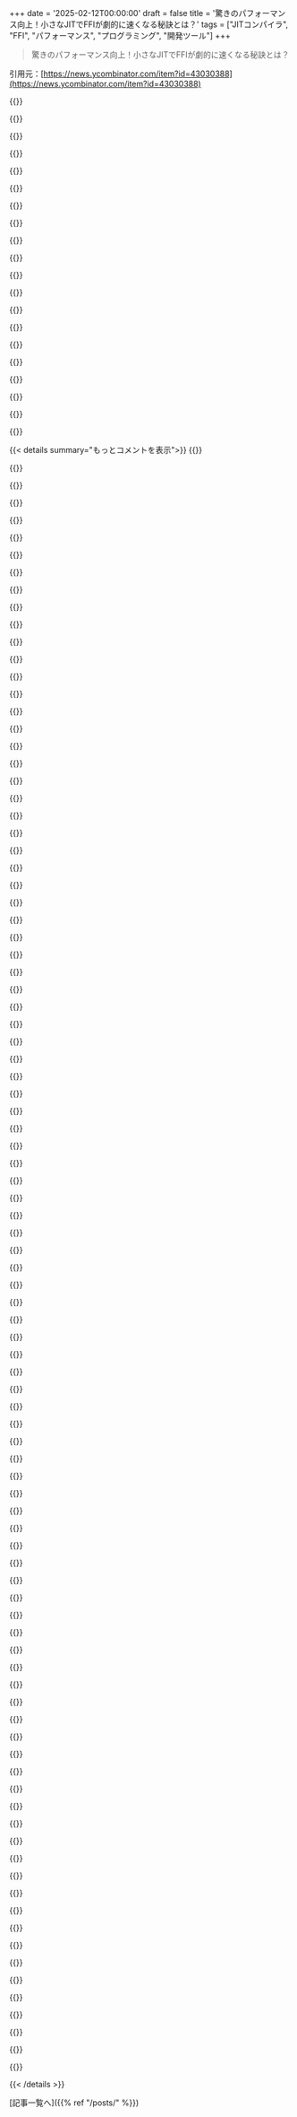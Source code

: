 +++
date = '2025-02-12T00:00:00'
draft = false
title = '驚きのパフォーマンス向上！小さなJITでFFIが劇的に速くなる秘訣とは？'
tags = ["JITコンパイラ", "FFI", "パフォーマンス", "プログラミング", "開発ツール"]
+++

> 驚きのパフォーマンス向上！小さなJITでFFIが劇的に速くなる秘訣とは？

引用元：[https://news.ycombinator.com/item?id=43030388](https://news.ycombinator.com/item?id=43030388)

{{<matomeQuote body="Javaの制約ソルバー(Timefold)とCPythonを使ったFFIの経験から言うと、FFIのパフォーマンス問題はプロキシの使用にあることが多いね。JNIや新しいフォーリンインターフェースを使った直接FFI呼び出しは速いし、Javaメソッドを直接呼ぶのとほぼ同じ速度。ただ、CPythonとJavaのガベージコレクタは仲が悪いから、共存させるのは難しいよ。プロキシ(JPypeやGraalPy)を使うと余計なオーバーヘッドがかかるし、CPythonオブジェクトをJavaに渡すとプロキシが生成され、逆にそれをCPythonに渡すとまたプロキシが生まれるんだ。結果、JPypeのプロキシはFFIで直接呼ぶより1402%遅く、GraalPyのは453%遅いよ。結局、CPythonのバイトコードをJavaのバイトコードに翻訳して、CPythonのクラスに対応するJavaデータ構造を生成するようにしたら、プロキシを使うより100倍速くなった。でも、CPythonのバイトコードは不安定でドキュメントもひどいから、翻訳するのはおすすめできない。詳しくはブログを見てね。" userName="cchianel" createdAt="2025-02-13T05:51:51" color="#38d3d3">}}

{{<matomeQuote body="Goのcgoについての話もあるから見てみて。CとGoではリソースのやり取りに合意が必要で、Cコードは一つのスレッドで動くことを前提にしてたり、マルチスレッド環境には対応してなかったりする。CはGoの呼び出し規約や拡張スタックについて知らず、Cコードを呼ぶ際にはゴルーチンスタックの詳細を記録してCスタックに切り替える必要がある。どの言語でバインディングやCコードのラッピングをしても、Cの世界の中で生きているということだ。" userName="ignoramous" createdAt="2025-02-13T14:21:30" color="#785bff">}}

{{<matomeQuote body="FFIの話を聞く限り、PythonやJavaとCを接続するのはかなり良い感じなんだね。小さなCブリッジでつなぐのは一般的な解決策なんじゃないかな？" userName="LinXitoW" createdAt="2025-02-13T08:39:51" color="">}}

{{<matomeQuote body="JNIや新しい外国FFIはCPythonのC APIを使って通信するけど、主な問題はガベージコレクタをうまく働かせること。Javaのソルバーはスコア計算のためにユーザー定義関数を何度も呼び出すんだけど、その結果、Java側はCPython側に参照がないオペークなPythonポインタを保持しなきゃならないし、CPython側はJavaの一部オブジェクトのプロキシを生成しなきゃいけない。解決策の計算は長時間かかるから、メモリを解放しないとすぐにメモリ不足になる。Java側でメモリ解放するにはオペークなPythonポインタを持つアリーナを閉じなきゃいけないんだけど、アリーナが閉じられるとメモリがゼロクリアされちゃうため、CPythonがまだガベージコレクションしていないポインタがあると、次のサイクルでセグメンテーションフォルトが発生する可能性があるよ。JPypeはこのガベージコレクタをリンクさせるためにダークマジックを使うけど、Java関数の中でCPython関数を呼ぶ際にはパフォーマンスの問題が生じる。GraalPyも同様に、PythonがJavaコードを呼び、さらにPythonコードを呼ぶ場合にパフォーマンス問題がある。" userName="cchianel" createdAt="2025-02-13T13:21:19" color="#ff33a1">}}

{{<matomeQuote body="IPCメソッドはこうしたケースにどう適合するんだろう？キューやファイル、HTTPでの会話はどうかな？" userName="high_na_euv" createdAt="2025-02-13T13:12:45" color="">}}

{{<matomeQuote body="実は、フォーリンAPIのプロトタイプを構築する際にIPCメソッドが使われたよ。JPypeを使わない場合、JVMを別プロセスとして起動しなきゃならないから。APIレベルでIPCメソッドが使われ、JVMが自身のCPythonインタプリタを起動して、CPythonとJavaが’cloudpickle’で互いに関数やオブジェクトを送信していたんだ。内部呼び出し全てにIPCを使うのは、かなりのオーバーヘッドが出る可能性があるけど、プロトタイピングする価値はあるかも。" userName="cchianel" createdAt="2025-02-13T13:36:33" color="#785bff">}}

{{<matomeQuote body="Rails At Scaleとbyrootのブログを見ていると、Rubyの内部やパフォーマンスの深い議論に興味があるには素晴らしい時期だね！最近のRubyとRailsの改善もあって、全体的にRubyistにとって良い時だよ。" userName="chris12321" createdAt="2025-02-12T23:05:21" color="">}}

{{<matomeQuote body="本当に？俺にはRubyが衰退しているように見えるな。特定のニッチなアプリケーションにはまだ人気あるけど、栄光の日々は過ぎたって感じ。最近の改善は良いけど、2025年にJITが本当に技術的にワクワクするかは分からないな。" userName="jupp0r" createdAt="2025-02-13T00:07:24" color="">}}

{{<matomeQuote body="Rubyが世界で最も人気のある言語に戻ることはないだろうけど、それでも好きな人たちが最近のパフォーマンスやドキュメント、ツール、エコシステム、コミュニティの改善に興奮するのはいいことだと思うよ。" userName="chris12321" createdAt="2025-02-13T00:21:20" color="#45d325">}}

{{<matomeQuote body="Rubyは、Railsが開発者をクラウドから解放するような逆行することをして、再び人気が出ると思うな。Railsとお気に入りのLLMツールの組み合わせより生産的なウェブ開発環境はないし、Gen ZをRailsに引き戻すには時間がかかるけどね。" userName="faizshah" createdAt="2025-02-13T02:54:03" color="">}}

{{<matomeQuote body="俺の印象では、Railsアプリって維持しづらいダイナミック型のごちゃ混ぜで、早い段階で市場に出て資金を得るには便利だけど、スケールが大きくなると崩壊しちゃうって感じ。Rubyには魔法が多すぎて、何が起こっているかわからなくなることもあって、効率が悪くなることがあって、それが便利さの理由を無くしてしまうって思うんだけど、この感覚は古いものなのかな？何が変わった？" userName="jimmaswell" createdAt="2025-02-13T05:15:21" color="">}}

{{<matomeQuote body="Twitterの失敗が心配なら、その認識は古いよ。Twitterは2009年にRubyから移行し始めたし、CRuby VMとRailsはその10年以上の間にかなりの開発が行われた。Ruby 1.8.xを使っていた頃は、純粋なASTインタプリタだったと思うし、今はバイトコードインタープリタに最適化されている。ガベージコレクタもすごく頑丈になっているし、非常に速いJITコンパイラも含まれている。多くのライブラリも最適化され、バグも修正されているよ。Railsも同様に進化して、パフォーマンスや堅牢性が向上した。" userName="nirvdrum" createdAt="2025-02-13T09:00:44" color="#ff5733">}}

{{<matomeQuote body="CRuby VMはFail Whaleの時期と比べて2～3倍速くなってるし、JITでさらに倍増の4～6倍って感じ。Railsも1.5倍から2倍速くなったんだ。今のCPUは2009年と比べて20～30倍速いし、SSDも100～1000倍速い。データベースもずっと成熟してスケールしやすい。TwitterをRailsで再現してどうなるか想像しちゃうね。" userName="ksec" createdAt="2025-02-13T15:14:09" color="#785bff">}}

{{<matomeQuote body="> そんなことを考えることがあるけど...<br>MastodonはRuby on Railsで書かれてるよね。" userName="caiusdurling" createdAt="2025-02-13T16:29:46" color="">}}

{{<matomeQuote body="あんまり良いお話じゃないかも。聞いたところによるとMastodonはスケールするのが結構難しいらしい。ActivityPubのせいもあるかもだけど、Rubyの実行モデルのせいもあるかも。Ruby（特にRails）の使い方に関しては「泥の塊」問題が昔から気になってるんだ。" userName="johnmaguire" createdAt="2025-02-13T16:41:24" color="">}}

{{<matomeQuote body="Railsも他のフレームワークと同じように泥の塊になり得るよ。速い言語ではないけど、多くの動的言語よりは速い。ネイティブ型が不足してるけど、かなり大きなRailsアプリも管理できるよ。ChimeやStripe、ShopifyもRoRを使ってるし、彼らの金融システムはかなり複雑で高スケールなんだ。" userName="m00x" createdAt="2025-02-13T05:27:23" color="#785bff">}}

{{<matomeQuote body="リファクタリングできない泥の塊問題は確かに存在するから、StripeやShopifyはSorbetを使って静的型のコードベースにしてるんだ。そういえば、StripeはRubyを使ってるけどRailsは使ってないよ。" userName="amomchilov" createdAt="2025-02-13T05:36:58" color="">}}

{{<matomeQuote body="Sorbetは泥に拍車をかけると思うけど、各自の考え方次第だね。" userName="byroot" createdAt="2025-02-13T06:54:55" color="">}}

{{<matomeQuote body="一部のStripeのサービスはRails使ってるんだ。型があるのは助かるけど、必須じゃないよ。Chimeにいた時は、ただRailsだけでうまくやってたよ。" userName="m00x" createdAt="2025-02-14T21:02:27" color="">}}

{{<matomeQuote body="見たテストによると、Pythonよりは速いかもしれないね。" userName="weaksauce" createdAt="2025-02-13T20:03:56" color="">}}

{{< details summary="もっとコメントを表示">}}
{{<matomeQuote body="> Railsも他のフレームワークと同じように泥の塊になり得るよ。<br>でも、Railsはこの問題を1枚のスライドにまとめられるかもね。" userName="taurknaut" createdAt="2025-02-13T15:36:05" color="">}}

{{<matomeQuote body="> 速い言語ではないけど、多くの動的言語よりは速い。<br>具体的にはどの言語のこと？<br>僕の経験では、Rubyはほとんどの人気言語においてベンチマークでしばしば遅れを取ってることが多いよ。" userName="fredrikholm" createdAt="2025-02-13T07:10:49" color="#ff5c5c">}}

{{<matomeQuote body="Python？YJITやJRuby、Truffle Rubyを使ったRubyコードは、通常Pythonよりベンチマークで勝るって聞いたことあるよ。直接的な比較は見たことないけど、Truffle RubyがElixirやErlang、PHPよりも単一スレッドのCPUバウンドタスクで速いのも驚かないな。もちろん、他の言語にはまだまだ遅れを取ってるけど、驚くほど良いんだよね。" userName="Lio" createdAt="2025-02-13T07:56:37" color="">}}

{{<matomeQuote body="私の仕事では、TruffleRubyを使ったコードベースがRubyとJavaのライブラリを組み合わせて、Goと同じリクエスト毎秒のペースをキープできてるのを見たよ。もちろん、JVMはそれを実現するためにメモリを多く使うけどね。最近は主にGoでコード書いてるけど、Rubyも必ずしも遅いわけじゃないし、コーディングが楽しいんだよね。" userName="relistan" createdAt="2025-02-13T08:38:03" color="#ff33a1">}}

{{<matomeQuote body="PythonやYJITを使ったRuby、JRubyやTruffle RubyはよくベンチマークでPythonを上回ることがあるけど、基準が変わりすぎてない？最初は『他のいくつかより速い』って話だったのに、今は『最も遅い部類と競っている』感じがする。実際、SchemeやLispの方が一般的に速いし、マルチスレッド向けに設計されたランタイムと比べてシングルスレッドで速いのはフェアじゃないよね。トラフルRubyは本番使用に耐えてるの？その場合、どのくらい速い？" userName="fredrikholm" createdAt="2025-02-13T09:09:49" color="">}}

{{<matomeQuote body="基準を変える？もしかしたら私が言ってることを誤解してるかも。Pythonは最悪のスクリプト言語じゃないし、PerlやTCLはPythonより遅い。最初に聞いた『Rubyはどの動的言語より速いか？』はRubyがどの動的言語より遅いとは限らないって意味だったんだ。JRubyは特定のRailsワークロードではMRI Rubyより速くて、本番使用に耐えられるよ。トラフルRubyは97％がMRIと互換性があると言われてるけど、Railsにはまだ本番使用向けじゃないと思う。" userName="Lio" createdAt="2025-02-13T11:47:39" color="#ff5c5c">}}

{{<matomeQuote body="いい答えをありがとう。気を悪くするつもりはなかったんだけど、そう受け取られたならごめんなさい。PerlやTcl、Smalltalkはあまり使われてないから思いつかなかった。性能に関しては触れやすいトピックで、特に『XはCより速い』って主張がよく間違ってるから敏感になってしまう。ここではそういうことはなかったけど。" userName="fredrikholm" createdAt="2025-02-13T11:57:12" color="">}}

{{<matomeQuote body="JavaのHotspotは元々SmalltalkやSELFのために設計されたんだ。これらのシステムはダイナミックで、完全なグラフィカルワークステーションを作るために作られた。PerlやTCL、Python、Rubyは最初からSmalltalkのJIT論文からはほど遠い実装だったよ。" userName="pjmlp" createdAt="2025-02-13T21:51:20" color="#38d3d3">}}

{{<matomeQuote body="＞気を悪くするつもりはなかったんだけど、そのように受け取られたならごめんなさい。“全然そんなことは思ってなかったよ。会話が楽しめてる。”Smalltalkを挙げるのは面白いね。YJITのいくつかのアイデアはそこから来てると信じてる。『Cより速い』の話はRubyやJITランタイムに特有のもので、Cが一般的に桁違いに速いのを暗示してるわけじゃないんだ。Rails 8の新機能とRubyインフラの改善が進んで、またワクワク出来る技術になってるよ。" userName="Lio" createdAt="2025-02-13T12:26:19" color="#785bff">}}

{{<matomeQuote body="RubyがCより速いのはYJITのおかげで、Ruby標準ライブラリやコア言語の多くをRubyコードに移動することで最適化が進んでるから。Javaもバイトコードを利用してその場で最適化できるのと似ている。" userName="weaksauce" createdAt="2025-02-13T20:07:23" color="#ff5733">}}

{{<matomeQuote body="Twitterの失敗はRailsの欠点よりもスキルの問題だったんだ。『Hatching Twitter』を読めば、彼らがコードに精通してなかったことがすぐにわかる。" userName="faraaz98" createdAt="2025-02-13T06:06:46" color="">}}

{{<matomeQuote body="これは結構正確。Rubyはただ遅いだけで、ランダムにスケールで壊れやすくはない。" userName="taurknaut" createdAt="2025-02-13T15:35:08" color="">}}

{{<matomeQuote body="Rubyは決して『世界で最も人気のある言語』じゃなかった。Railsは一時的にアメリカに人気があったけど、世界の他の地域では常にニッチだった。" userName="pier25" createdAt="2025-02-13T17:29:31" color="">}}

{{<matomeQuote body="Railsは最近復活を遂げていて、ここ数年の間で最も楽しいプログラミング体験の一つだと思ってる。新しいプロジェクトは全部Railsでやるつもりだよ。『Railsに合わないプロジェクトはどうする？』そんなプロジェクトは引き受けない！" userName="adamtaylor_13" createdAt="2025-02-13T00:28:44" color="#785bff">}}

{{<matomeQuote body="Rubyを使う理由は速さじゃなくて、使いやすさと実績あるパッケージが揃ってるからなんだよね。" userName="mbb70" createdAt="2025-02-13T02:30:50" color="">}}

{{<matomeQuote body=">誰かがRubyに代わる言語を探しているの？<br>Crystalも使いやすさがあるし、Rubyに似た部分も多いけど、長年の経験から多くのパッケージがあるRubyには追いつくのが大変だと思う。PythonやJS、Goのエコシステムも盛況なのに、Railsはそんなに他と比べて優れているとは思えないな。" userName="brigandish" createdAt="2025-02-13T04:41:30" color="">}}

{{<matomeQuote body=">Railsは本当に他の選択肢と比較してそんなに優れているの？<br>本当にそう思うね。いろんなウェブフレームワークを試したけど、Railsの生産性にはかなわないと思ってる。ツールもエコシステムも整理されてて、ドキュメントも良い。使っていて本当に楽しいよ。ElixirのPhoenixやPHPのLaravelもいいと思うけど、Railsには敵わないって感じ。" userName="the_gastropod" createdAt="2025-02-13T23:59:53" color="#45d325">}}

{{<matomeQuote body="成熟した競争相手がTypescriptエコシステムに現れたら乗り換えるかも。Rubyは独特の魅力があって、Typescriptでは感じられない魔法がある気がする。でも今は安定した技術を重視してRubyでRailsが好きだよ。" userName="adamtaylor_13" createdAt="2025-02-14T20:16:06" color="">}}

{{<matomeQuote body=">CrystalはRubyの速さを目指しているの？<br>いや、Rubyの代わりになるわけじゃないよ。似たような構文があるだけ。速さが欲しいならMRubyをチェックしてみて。" userName="Alifatisk" createdAt="2025-02-13T10:07:08" color="">}}

{{<matomeQuote body=">3rd partyライブラリを呼び出す代わりに、外部関数を呼ぶコードをJITできないかな？<br>LuaJITのFFIがその考え方を基にしているみたいだよ。LuaJITのFFIはこのおかげでかなり速いらしい。" userName="haberman" createdAt="2025-02-13T00:29:48" color="">}}

{{<matomeQuote body="Rubyは遅い言語ってイメージあるけど、YJITがRubyコードを最適化できるから、できるだけRubyで書いた方がいいんだよね。Cで書いてたら最適化の恩恵が薄れるし、もしネイティブに行くならもっとネイティブで書きたくなるもんだよ。" userName="internetter" createdAt="2025-02-12T22:57:23" color="">}}

{{<matomeQuote body="Javaが適切なJITを得る過程で、UI処理のJavaコードがボトルネックになりCに書き直されたことがあった。その後JITが向上して、FFIのオーバーヘッドがCコードの方が速く実行されるようになったんだよね。プログラム言語の進化で、こういう状況は意識しておくべき！" userName="hinkley" createdAt="2025-02-12T23:26:14" color="#38d3d3">}}

{{<matomeQuote body="JITの理想は再最適化することで、長寿命のアプリでは、デスクトップやサーバー向けのワークロードで恩恵が大きい。DalvikのJITはイマイチだったけど、ARTの登場でむしろJITの方がC呼び出しより速くなったんだ。" userName="pjmlp" createdAt="2025-02-12T23:09:59" color="#38d3d3">}}

{{<matomeQuote body="計算に関してはFORTRANが一番速い場合が多い。テストしてみるとFORTRANは常に少し速くて、特にマトリックス計算ではその比率が顕著だったよ。使うコンパイラはgfortran、gcc、python3ね。" userName="genewitch" createdAt="2025-02-13T11:00:27" color="">}}

{{<matomeQuote body="確かにFORTRANは高速だけど、デスクトップやサーバーのワークロードには当てはまらないかも。最近のFORTRANはいい感じで、学ぶべきだと思う。Pythonに頼らずに、もっとFORTRANを勉強しようぜ。" userName="pjmlp" createdAt="2025-02-13T11:54:55" color="">}}

{{<matomeQuote body="JITやAOTコンパイラを持つ管理言語を使う時は、できるだけその管理言語で書いた方が最適化の恩恵を大きく受けやすい。WebブラウザもC/C++でなく、特権JavaScriptに頼って書くことが多い。その結果、標準ライブラリの大部分がネイティブコードで書かれてないこともあるんだ。" userName="kevingadd" createdAt="2025-02-12T23:01:51" color="#38d3d3">}}

{{<matomeQuote body="Rubyもその点を理解して、YJITモードの時は標準ライブラリのいくつかのメソッドがC実装から純粋なRuby実装に切り替わるようになった。YJIT最適化されたRubyはやっぱり性能がいいからね。" userName="kenhwang" createdAt="2025-02-12T23:13:45" color="#785bff">}}

{{<matomeQuote body="えっ、そうなんだ！JavaScriptの標準ライブラリはほとんどC++で書かれてると思ってたのに。" userName="internetter" createdAt="2025-02-12T23:05:11" color="">}}

{{<matomeQuote body="コンパイラやランタイム、アロケーターなどはほとんどC++だけど、ライブラリ関数に関しては考慮が必要だよ。JSとネイティブコードの間はコストがかかるから、たまに配列のソートなんかをJSでやった方がいい場合もあるんだ。" userName="achierius" createdAt="2025-02-13T01:04:37" color="">}}

{{<matomeQuote body="v8の標準ライブラリの多くはTorqueというカスタム言語で書かれてるんだ。特にarray.findメソッドの例があるよ。" userName="jitl" createdAt="2025-02-14T12:42:48" color="">}}

{{<matomeQuote body="FFIは最適化できないコードの境界線を持つから、ネイティブコードに頻繁に呼び出すのはコスト高なんだ。従って、RubyのYJITが今後のパフォーマンスに影響するなら、余計に考慮が必要だね。" userName="neonsunset" createdAt="2025-02-12T23:18:10" color="">}}

{{<matomeQuote body="JPCamaraがRuby#eachメソッドがRubyで書き直された理由を詳しく説明してる。YJITは素晴らしい成果を出してるよ。" userName="hahahacorn" createdAt="2025-02-12T23:18:29" color="#38d3d3">}}

{{<matomeQuote body="FFIの呼び出しが遅いと、ネイティブコードの使い方に問題があるってことだよね。頻繁なFFI関数の呼び出しを避ける方法を探すべきで、大きなループの中の多くの呼び出しは特に避けたい。もし避けられない場合、そのループをCに移すしかないかも。FFIを速くする方法があれば、ループをRubyに残せる。多くのRubyアプリを書く人には魅力的だよね。FFIの利点は、Cライブラリを使うのにCを書かずに済むことだ。" userName="kazinator" createdAt="2025-02-13T02:03:19" color="#785bff">}}

{{<matomeQuote body="だいぶ前から早いよ。" userName="doppp" createdAt="2025-02-12T23:16:51" color="">}}

{{<matomeQuote body="“早い”という言葉にもう少し考慮を加えよう。Rubyをパフォーマンスのために最適化する時、X千のヒープアロケーションを減らす方法を議論するが、RustだとコンパイラにループがSIMDでの最適化が必要だと示すことを話すんだ。この二つのコミュニティは基準が全然違う。Rubyは十分にパフォーマンスがある。JIT作業に期待してたPythonの開発者もいたし、Node.jsに近づくのが目標だから、Rubyは十分頑張ってるよ。全ての言語が速くなるのを祝いたいね。" userName="schneems" createdAt="2025-02-13T02:53:22" color="#785bff">}}

{{<matomeQuote body="50%や2倍の速度改善でも、まだまだ遅い言語だと思う。Pythonの範疇だね。" userName="Thaxll" createdAt="2025-02-12T23:23:17" color="">}}

{{<matomeQuote body="ここで“早い”とは何を指すのかわからないけど、RubyはだいたいCの150分の1ぐらいの速さだよね。" userName="CyberDildonics" createdAt="2025-02-12T23:29:04" color="">}}

{{<matomeQuote body="JITがうまくいけば、RubyはGoやNodeJSの間ぐらいの性能になる。JITがないとLuaと同じぐらい。" userName="kenhwang" createdAt="2025-02-12T23:36:59" color="">}}

{{<matomeQuote body="NodeはV8を使っていて、動的な型システムの影響を減らす多くの最適化をした高度なJITコンパイラがある。このRuby YJITがそれを上回るという主張はデータに支持されてないよ。" userName="neonsunset" createdAt="2025-02-13T00:27:54" color="">}}

{{<matomeQuote body="Rubyのコンパイラがより優れているわけじゃない。RubyのコードがJITの設計で最適化しやすいからだ。RubyのJITのインスピレーションは、まず安定したJSのサブセットでテストされて、良い結果が出たんだ。佐藤が言った通り、Goはコンパイラ言語にしては遅いけど、Rubyの上限ぐらいの速さがわかるから何とも言えない。" userName="kenhwang" createdAt="2025-02-13T00:44:06" color="">}}

{{<matomeQuote body="その白書については、リンクかタイトルを教えてほしいな。興味があるからもっと読みたい。" userName="plagiarist" createdAt="2025-02-13T02:18:27" color="">}}

{{<matomeQuote body="これが始まりの論文だと思う（フォローアップの論文もいくつかある）：https://arxiv.org/pdf/1411.0352v1　著者は最終的にYJITの開発のために雇われたんだ。" userName="kenhwang" createdAt="2025-02-13T03:23:35" color="#ff5c5c">}}

{{<matomeQuote body="“うまくJITされるコード”ってどういう意味？たしかにJITは数値計算や配列のループは速くできるけど、一般的なプログラムも速く動くわけじゃないよ。" userName="CyberDildonics" createdAt="2025-02-12T23:50:52" color="">}}

{{<matomeQuote body="Rubyでは、変数やメソッドの入力・返却型が静的に推測できて、変数のスコープやライフタイムが有限な状態のコード。パフォーマンス向上に多く寄与しているのは、型チェックや動的なルックアップが不要になるからだね。要するに、静的型付きのコンパイラ言語っぽく書くこと。" userName="kenhwang" createdAt="2025-02-13T00:17:16" color="#ff5733">}}

{{<matomeQuote body="Rubyって遅い言語の代表だと思ってたけど、実際には何よりも速いの？" userName="nicoburns" createdAt="2025-02-13T04:46:47" color="">}}

{{<matomeQuote body="Pythonより速かった気がするな。数年前の話だけど、どっちもJITコンパイラを追加したみたいだから、最近のバージョンはどうなんだろう。" userName="pansa2" createdAt="2025-02-13T05:29:06" color="">}}

{{<matomeQuote body="そう言われることもあるけど、ちゃんとしたベンチマークは見たことないな。PyPyみたいなパフォーマンス重視のも含めたらどうなんだろ？RubyがPythonより速いっていうベンチマークどこかにないの？" userName="chefandy" createdAt="2025-02-13T05:54:13" color="#45d325">}}

{{<matomeQuote body="最近のCPythonにはJITが内蔵されてるらしいから、Rubyみたいな成果が出るといいな。" userName="chefandy" createdAt="2025-02-13T15:06:11" color="">}}

{{<matomeQuote body="CPythonについての話だね。PyPyとJITコンパイルされたRubyのベンチマークってあるのかな？" userName="pansa2" createdAt="2025-02-13T06:00:02" color="">}}

{{<matomeQuote body="そのリンクのやつは比較してるよ、pypy 3.10.14とruby/yjit 3.4.1の結果だと思う。新しいバージョンがあったら別だけど。" userName="chefandy" createdAt="2025-02-13T15:01:40" color="#45d325">}}

{{<matomeQuote body="Tcl、Vbscript、bash/shもあるよ。Tclは最初のドットコム時代にAOLserverで盛り上がってた。" userName="epcoa" createdAt="2025-02-13T07:22:12" color="">}}

{{<matomeQuote body="Tcl以外にもVigneteや自社のSafelayerがあるよ。2003年からパフォーマンス目的でTclの拡張を書いてきたから、JIT/AOTがない言語は使わないようになった。創業メンバーはOutSystemsを作ったけど、.NETを使っとるね。" userName="pjmlp" createdAt="2025-02-13T09:20:27" color="#ff5c5c">}}

{{<matomeQuote body="Rubyを10年以上使ってるけど、最近の発展が楽しみだよ。" userName="eay_dev" createdAt="2025-02-13T05:57:24" color="">}}

{{<matomeQuote body="完全に安全で理にかなったアプローチは、コマンドラインでデータを渡せるCコードを書くことだね。結果はコマンドラインかメモリページに吐き出して、RubyでCプログラムを実行すればオッケー。" userName="tonetegeatinst" createdAt="2025-02-13T00:29:36" color="">}}

{{<matomeQuote body="その通り。多くの人がUnixプロセスを理解してなくて、バインディングやFFIが必要な場面がどれほど稀か気付いてない。curlを使えば良いだけのhttpsクライアントが多すぎる。" userName="grandempire" createdAt="2025-02-13T01:58:05" color="">}}

{{<matomeQuote body="このセクションの詳細を教えてほしい。毎回psqlにシェルで出すのは遅すぎると思う。Cで書いた場合のように、ほぼすべてのケースでバインディングが必要だと思う。バインディングはVMとネイティブライブラリの架け橋なんだから。" userName="nirvdrum" createdAt="2025-02-13T03:51:47" color="#45d325">}}

{{<matomeQuote body="プロセスを生成するのはすべての異言語通信に適しているわけではないけど、時にはそうでありがちだから見落とされがち。ライブラリを使うのに慣れてると、もっとライブラリを作るようになるよ。Postgresの接続ライブラリを使う方が良いと思う。持続的な通信はマルチプロセスのstdin/stdoutデザインでも機能するし、メールプロトコルもそうだよ。この方法で動くSQLクライアントを作ることもできる。バッチインポートスクリプトでpsqlをクエリごとに実行したこともあるけど、良い結果が出たよ。" userName="grandempire" createdAt="2025-02-13T05:14:18" color="">}}

{{<matomeQuote body="> プロセス生成がすべての異言語通信に適しているわけではない、その通りだね。多くの人はUnixプロセスを理解せず、バインディングがどれほど稀か認識してない。でもこれは強い主張だね。Rubyエコシステムについて言っているのか、一般論なのかわからない。データベースライブラリのバインディングはRubyエコシステムの中で最も一般的だから、これを挙げたよ。著者はネイティブコードを使うなと言ってるけど、フィールドが必要ならネイティブ拡張は避けたいことが多い。だけど、FFIはネイティブ拡張よりずっと遅いことが多いから、ここでの目的はそれを速くする方法を探ることだよ。著者がパフォーマンスセンス的なコードを持ってるからこの作業をしてるって信じるべきだと思う。" userName="nirvdrum" createdAt="2025-02-13T08:42:03" color="#785bff">}}

{{<matomeQuote body="君は俺のコメントを著者への攻撃だと解釈した。でも特別なケースでFFIを最適化するなら、いい方法だと思うよ。> ホットパスでプロセスを生成するのは、その認識を助けない。C/Java/Rustなんかで数値演算をしてOSにマルチコアスケジューリングを任せれば、Rubyの強みを活かせるよ。Linuxのfork/execオーバーヘッドを過大評価してると思う。ホットパスがそれほどホットなら、Ruby関数を呼び出さない方が良いよ。" userName="grandempire" createdAt="2025-02-13T14:33:37" color="#45d325">}}

{{<matomeQuote body="> 君は俺のコメントを攻撃だと解釈した。特別なケースでFFIを最適化するなら良い方法だと思う。俺たちはRubyアプリを動かしてるんだ。Railsで具体的に考えよう。ホットパスでたくさんRubyだと、別の言語に書き換えるのと同じだよ。だけどホットパスでRubyは速いこともある、特にJITコンパイルされた場合にはね。すべてのCバインディングが必要な時にRubyの中で組み込むことが有利だよ。" userName="nirvdrum" createdAt="2025-02-13T17:52:06" color="#785bff">}}

{{<matomeQuote body="俺は別に失礼なことを言うつもりはないよ。君の一文だけを抽出して、俺が答えに沿った形で反応する努力をした結果、こうなっちゃったみたい。過去のやり取りが通じなかったのかもしれない。でも明らかに俺はRubyパフォーマンスに興味があるんだ。君の言ってることも理解するけど、俺の意見に至るプロセスに耳を傾けて欲しい。ただ、あまりにも強い主張をすると、データが要ると思う。" userName="nirvdrum" createdAt="2025-02-14T08:36:05" color="">}}

{{<matomeQuote body="これは少し関連してるかも。このライブラリはJVMCIを使ってネイティブラリを呼び出すためのarm64/amd64コードを生成するんだ。あまりご存じないかもしれないが、ここを参照するといいよ。https://github.com/apangin/nalim" userName="evacchi" createdAt="2025-02-13T20:39:23" color="">}}

{{<matomeQuote body="Cで書けるのは何のこと？FFIライブラリは、Rubyからネイティブ拡張を書くことなくライブラリメソッドをダイナミックにバインドするんだ。それが大きな生産性向上につながるし、CRuby、JRuby、TruffleRuby間でコードを共有できるよ。もしブート時にすべてのバインディングを静的に決められれば、スタブを書いてメソッドテーブルに挿入できるけど、その場合でも実行時に起こるからJITになる。" userName="nirvdrum" createdAt="2025-02-13T08:48:44" color="#45d325">}}

{{<matomeQuote body="私が言った”それ”は、TFAからのこの部分：＞”とても限られたAPIでネイティブ拡張を書くべきだ。ほとんどの作業はRubyで行って、ネイティブコードは非常に薄いラッパーにすぎない。”私たちの主な意見の相違は、あなたの主張が、実行時のコンパイルは全てJITに該当するということ。私はJITはダイナミックコンパイルだと思っている。" userName="aidenn0" createdAt="2025-02-13T22:49:04" color="">}}

{{<matomeQuote body="おまけだけど、＞”通常、私はFFIを避ける。正直なところ、ネイティブ拡張と同じパフォーマンスを提供しないからだ。”私は管理が大変だからFFIやそれを使うgemを避けている。自分でビルドする方が楽だし。" userName="brigandish" createdAt="2025-02-13T05:01:29" color="">}}

{{<matomeQuote body="libffiは遅いし、JITは実行しないと思う。libffiでは関数のためのディスクリプタオブジェクトを構築するんだ。FFI呼び出し時には、渡したい値のポインタの配列とディスクリプタを渡す必要がある。呼び出し準備は遅いんだよ。FFI JITなら、引数値を直接操作できるはず。" userName="kazinator" createdAt="2025-02-13T02:09:42" color="#45d325">}}

{{<matomeQuote body="確かにネイティブマシンコードを使うけど、少なくともLinuxではJITを実行時に生成することはないと思う。実行時に無駄に多くの引数を読み込んで、効率的じゃない。" userName="dzaima" createdAt="2025-02-13T14:46:05" color="">}}

{{<matomeQuote body="libffiはRubyの型を解釈できないから、Rubyの型をCの型に変換するコードが生成されたマシンコードに”キャッシュ”されるのが利点だね。" userName="tenderlove" createdAt="2025-02-12T23:54:30" color="">}}

{{<matomeQuote body="libffiはFFI呼び出しでJITしないし、引数の値を自分で設定する必要がある。ストリング引数の場合、RubyのストリングオブジェクトをCのストリングポインタに変換するコードを書く必要があるし、libffiはかなり遅い。" userName="dzaima" createdAt="2025-02-13T01:20:14" color="">}}

{{<matomeQuote body="やっぱりlibffiの仕組みって難しいよね。GOTを使ったトリックでもやってるのかと思ったけど、たぶん正しいよ。" userName="almostgotcaught" createdAt="2025-02-13T00:18:54" color="">}}

{{<matomeQuote body="この投稿、tenderworksが書いたんじゃないかな。" userName="tenderlove" createdAt="2025-02-12T23:34:01" color="">}}

{{<matomeQuote body=">“YJITはRubyコードを最適化できるからRubyを多く書くことを勧めるよ。”<br>いや、CコードはYJIT使ってもRubyより全然速いから、その理由はちょっと納得いかないな。でも他にも良い理由はありそう。" userName="IshKebab" createdAt="2025-02-13T09:02:44" color="#ff33a1">}}

{{<matomeQuote body=">“Ruby + YJITはCより速いこともある。”<br>僕もどこかで見たことあるけど、Ruby + YJITがCに近い速さに達する場合があるらしい。でもウォームアップ時間が必要だったりするんだよね。" userName="Alifatisk" createdAt="2025-02-13T10:09:35" color="">}}

{{<matomeQuote body=">“Ruby Outperforms C”はC拡張から呼ぶコストについてのバイトかもね。" userName="igouy" createdAt="2025-02-15T18:40:44" color="">}}

{{<matomeQuote body="それはちょっと信じがたいな。JITがCを超えるって話はよく聞くけど、大体は微小ベンチマークの話なんだよね。YJITは全然無理だと思う。実際、YJITのサイトでもRubyの2倍早いって言ってるだけだし、Cより遅いはず。" userName="IshKebab" createdAt="2025-02-13T20:38:48" color="#ff33a1">}}

{{<matomeQuote body="そのプレゼン見つけられたらいいな。YouTubeで探してみるよ。" userName="Alifatisk" createdAt="2025-02-14T08:44:27" color="">}}

{{<matomeQuote body="2025年にRailsで新しいプロジェクトを始める理由って何かある？Elixir LiveViewもあるし。Rubyは好きだけど、activerecordはゴチャゴチャしてて、全体的に遅いしリアルタイム機能もないし。" userName="cpursley" createdAt="2025-02-13T13:52:01" color="">}}

{{<matomeQuote body="Railsはメインストリームだから、雇いやすいし、教本も多いし、困ったときに助けてくれるリソースが豊富だよ。Elixirよりも成熟したエコシステムがあるのはその理由。でも、個人的にはPhoenixを選ぶかな。" userName="arrowsmith" createdAt="2025-02-13T14:58:11" color="">}}

{{<matomeQuote body="それは納得。Elixirでこれが足りないみたいなライブラリってある？" userName="cpursley" createdAt="2025-02-14T13:34:03" color="">}}

{{<matomeQuote body="特に大きな問題は感じてないけど、サードパーティーツールとの統合のときに、Ruby SDKはあってもElixir SDKはなかったりすることが多いんだよね。公式サポートがないものも多くて。結局、自分で作れるから別にいいけど。" userName="arrowsmith" createdAt="2025-02-14T13:41:09" color="#ff33a1">}}

{{<matomeQuote body="RubyにTypeScriptみたいな型アノテーションはあるの？動的型付け言語にはあんまり時間をかけられないんだけど。" userName="shortrounddev2" createdAt="2025-02-12T23:02:38" color="">}}

{{<matomeQuote body="RubyにはRBSっていう型定義フォーマットがあって、サードパーティの型チェッカーもあるよ。運用されてるのはSorbetの方が多いかも。" userName="dragonwriter" createdAt="2025-02-12T23:36:53" color="">}}

{{<matomeQuote body="型アノテーションを言語に組み込まなかったのは大きなミスだと思う。Pythonは良いデザインで、アノテーションをASTやバイトコードの一部として利用できるから、外部ツールやライブラリが上手く使える。ヘッダーファイルにアノテーションを書くのは面倒過ぎる。" userName="zem" createdAt="2025-02-12T23:24:16" color="#ff33a1">}}

{{<matomeQuote body="個人的にはアノテーションは邪魔だと感じてる。型チェックはnilかどうかだけで充分。それに、良く設計されたインターフェースなら、型の間違いは避けられるはず。" userName="Lammy" createdAt="2025-02-12T23:33:22" color="">}}

{{<matomeQuote body="コードベースや協力者が増えると、型チェッカーが役立つことも多いよね。JITコンパイルでは、変数の型を動的じゃなく静的に知れると良い最適化ができるし、型アノテーションを使って関数の引数をドキュメント化することもできる。" userName="zem" createdAt="2025-02-12T23:50:16" color="#785bff">}}

{{<matomeQuote body="JITコンパイルでの最適化については考えたことなかった。教えてくれてありがとう！" userName="Lammy" createdAt="2025-02-12T23:52:54" color="">}}

{{<matomeQuote body="Sorbetは成熟した選択肢だね。RBSにはまだツールが少ないけど、Sorbetはちゃんと動く。ただTypeScriptほどの採用状況ではないし、少しクランキーだけど、役には立つ。" userName="FooBarWidget" createdAt="2025-02-13T03:16:37" color="">}}

{{<matomeQuote body="RBSはIRBで型補完に使われてるのが面白いね。将来的にはSorbetアノテーションの代わりになるインライン形式のRBSが決まるかも。" userName="Lio" createdAt="2025-02-13T08:36:56" color="">}}

{{<matomeQuote body="Rubyの文法が好きだけど静的型付け言語が良いならCrystalを見てみるといいよ。https://crystal-lang.org/とりあえず静的型付けだけど、型エラーはコンパイラで早期に捕まるし、型アノテーションはほとんど必要ない。人気がいまいちなのは何故だろう？" userName="dhqgekt" createdAt="2025-02-13T16:59:46" color="">}}

{{<matomeQuote body="このRubyっぽい構文だけじゃ、Rubyのセマンティクスやエコシステムが無いからあんまり魅力はないと思う。静的型付けが欲しいなら他にもっとエコシステムが強い選択肢があるよ。" userName="dragonwriter" createdAt="2025-02-13T17:11:07" color="">}}

{{<matomeQuote body="> 誰かがこれを勧めてくれた。これを広めるかも！<br>https://github.com/soutaro/rbs-inline?tab=readme-ov-file#rbs…" userName="Alifatisk" createdAt="2025-02-13T10:14:58" color="">}}

{{<matomeQuote body="静的解析ができないのがRubyに戻るのをためらう理由だね。" userName="teaearlgraycold" createdAt="2025-02-13T01:38:08" color="">}}

{{<matomeQuote body="静的型付けを求めるなら動的言語には向いてない。Rustは好きだけど、GraphQL APIを使ったツールを書くのは厳しかった。Rubyはデータをそのまま触れるから、生産性が高いんだ。静的解析するツールはちゃんとあるし、RubocopやSorbetが有名だよ。" userName="nirvdrum" createdAt="2025-02-13T08:22:07" color="#45d325">}}

{{<matomeQuote body="RubocopやSorbetを使ったことがあるけど、TypeScriptを使ってみたら比較にならない。TSは正規表現のパターンまで分析してくれるし、更新するたびに良くなっていくのが楽しみ。" userName="teaearlgraycold" createdAt="2025-02-13T21:52:43" color="#45d325">}}


{{< /details >}}


[記事一覧へ]({{% ref "/posts/" %}})

